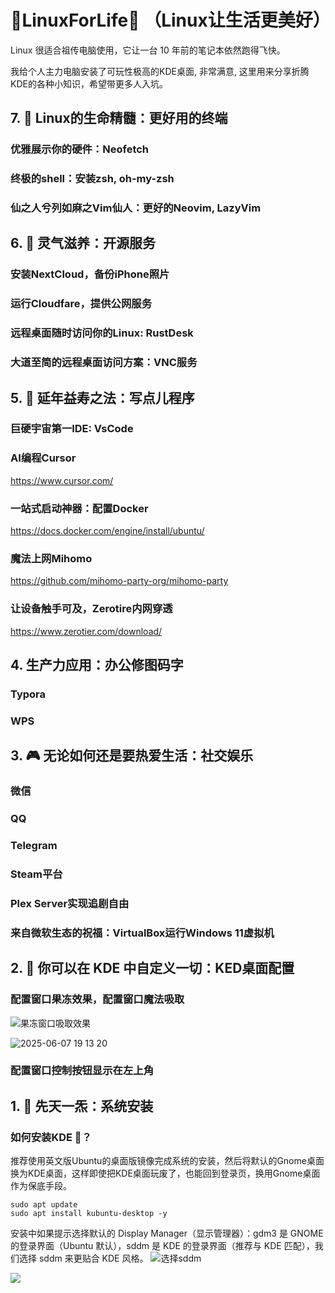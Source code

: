 # 🌈LinuxForLife🐧 （Linux让生活更美好）

Linux 很适合祖传电脑使用，它让一台 10 年前的笔记本依然跑得飞快。

我给个人主力电脑安装了可玩性极高的KDE桌面, 非常满意, 这里用来分享折腾KDE的各种小知识，希望带更多人入坑。


## 7. 🏁 Linux的生命精髓：更好用的终端

### 优雅展示你的硬件：Neofetch

### 终极的shell：安装zsh, oh-my-zsh

### 仙之人兮列如麻之Vim仙人：更好的Neovim, LazyVim


## 6. 🌅 灵气滋养：开源服务


### 安装NextCloud，备份iPhone照片


### 运行Cloudfare，提供公网服务


### 远程桌面随时访问你的Linux: RustDesk


### 大道至简的远程桌面访问方案：VNC服务


## 5. 🎣 延年益寿之法：写点儿程序

### 巨硬宇宙第一IDE: VsCode

### AI编程Cursor

https://www.cursor.com/

### 一站式启动神器：配置Docker

https://docs.docker.com/engine/install/ubuntu/

### 魔法上网Mihomo

https://github.com/mihomo-party-org/mihomo-party

### 让设备触手可及，Zerotire内网穿透

https://www.zerotier.com/download/

## 4. 生产力应用：办公修图码字


### 

### Typora

### WPS




## 3. 🎮 无论如何还是要热爱生活：社交娱乐


### 微信

### QQ

### Telegram

### Steam平台

### Plex Server实现追剧自由

### 来自微软生态的祝福：VirtualBox运行Windows 11虚拟机


## 2. 🤩 你可以在 KDE 中自定义一切：KED桌面配置

### 配置窗口果冻效果，配置窗口魔法吸取

![果冻窗口吸取效果](https://github.com/user-attachments/assets/04b2ea1e-4e7b-4c79-87d7-2258f1a02a09)


![2025-06-07 19 13 20](https://github.com/user-attachments/assets/47b26790-a12e-4107-9f6e-f9fc54f8f47a)


### 配置窗口控制按钮显示在左上角



## 1. 🐣 先天一炁：系统安装


### 如何安装KDE 🦄？

推荐使用英文版Ubuntu的桌面版镜像完成系统的安装，然后将默认的Gnome桌面换为KDE桌面，这样即使把KDE桌面玩废了，也能回到登录页，换用Gnome桌面作为保底手段。

```
sudo apt update
sudo apt install kubuntu-desktop -y
```

安装中如果提示选择默认的 Display Manager（显示管理器）：gdm3 是 GNOME 的登录界面（Ubuntu 默认），sddm 是 KDE 的登录界面（推荐与 KDE 匹配），我们选择 sddm 来更贴合 KDE 风格。
![选择sddm](https://github.com/user-attachments/assets/88a47ffe-67f0-4c98-9964-dc5947c2070c)

![](https://github.com/user-attachments/assets/ee64f97a-2919-4597-91cf-15de64101ba2)




